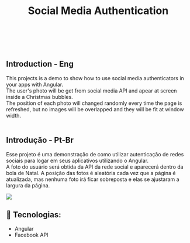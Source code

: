 <h1 align="center">Social Media Authentication</h1>
<br>
<br>
<br>

<!-- ## Demo  
try a demo <a href="https://geolocation.muriloportugal.com.br" target="_blank">here</a>. -->
<br>

## Introduction - Eng
This projects is a demo to show how to use social media authenticators in your apps with Angular.  
The user's photo will be get from social media API and apear at screen inside a Christmas bubbles.  
The position of each photo will changed randomly every time the page is refreshed, but no images will be overlapped and they will be fit at window width.
<br>
<br>
## Introdução - Pt-Br
Esse projeto é uma demonstração de como utilizar autenticação de redes sociais para logar em seus aplicativos utilizando o Angular.  
A foto do usuário será obtida da API da rede social e aparecerá dentro da bola de Natal.
A posição das fotos é aleatória cada vez que a página é atualizada, mas nenhuma foto irá ficar sobreposta e elas se ajustaram a largura da página.

<img src="https://github.com/muriloportugal/social-media-auth/blob/main/src/assets/data/imgExample.jpg">

## :robot: Tecnologias:
- Angular
- Facebook API
